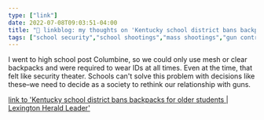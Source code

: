 ```yaml
---
type: ["link"]
date: 2022-07-08T09:03:51-04:00
title: "🔗 linkblog: my thoughts on 'Kentucky school district bans backpacks for older students | Lexington Herald Leader'"
tags: ["school security","school shootings","mass shootings","gun control","gun violence"]
---
```

I went to high school post Columbine, so we could only use mesh or clear backpacks and were required to wear IDs at all times. Even at the time, that felt like security theater. Schools can't solve this problem with decisions like these–we need to decide as a society to rethink our relationship with guns.
 

[link to 'Kentucky school district bans backpacks for older students | Lexington Herald Leader'](https://www.kentucky.com/news/local/education/article263242473.html)
